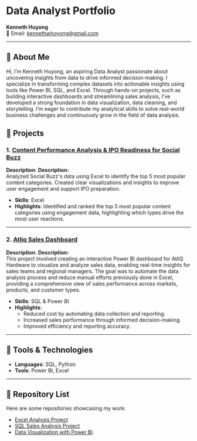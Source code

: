 # Data Analyst Portfolio

**Kenneth Huyong**  
📧 Email: [kennethwhoyong@gmail.com](mailto:kennethwhoyong@gmail.com)  

---

## 📘 About Me  
Hi, I’m Kenneth Huyong, an aspiring Data Analyst passionate about uncovering insights from data to drive informed decision-making. I specialize in transforming complex datasets into actionable insights using tools like Power BI, SQL, and Excel. Through hands-on projects, such as building interactive dashboards and streamlining sales analysis, I’ve developed a strong foundation in data visualization, data cleaning, and storytelling. I’m eager to contribute my analytical skills to solve real-world business challenges and continuously grow in the field of data analysis.

## 🎯 Projects  

### 1. [Content Performance Analysis & IPO Readiness for Social Buzz](https://github.com/Yungssu/ExcelAnalysis/tree/main)
**Description**: **Description:**  
Analyzed Social Buzz's data using Excel to identify the top 5 most popular content categories. Created clear visualizations and insights to improve user engagement and support IPO preparation.
- **Skills**: Excel  
- **Highlights**: Identified and ranked the top 5 most popular content categories using engagement data, highlighting which types drive the most user reactions.

---
### 2. [Atliq Sales Dashboard](https://github.com/Yungssu/PowerBIDashboard)
**Description**: **Description:**  
This project involved creating an interactive Power BI dashboard for AtliQ Hardware to visualize and analyze sales data, enabling real-time insights for sales teams and regional managers. The goal was to automate the data analysis process and reduce manual efforts previously done in Excel, providing a comprehensive view of sales performance across markets, products, and customer types.
- **Skills**: SQL & Power BI  
- **Highlights**:
  - Reduced cost by automating data collection and reporting.
  - Increased sales performance through informed decision-making.
  - Improved efficiency and reporting accuracy.

---

## 🔧 Tools & Technologies  
- **Languages**: SQL, Python  
- **Tools**: Power BI, Excel

---

## 📂 Repository List  
Here are some repositories showcasing my work: 
- [Excel Analysis Project](https://github.com/Yungssu/ExcelAnalysis/tree/main)  
- [SQL Sales Analysis Project](#) 
- [Data Visualization with Power BI](https://github.com/Yungssu/PowerBIDashboard/blob/main).

